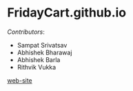 # FridayCart.github.io



*Contributors*:

* Sampat Srivatsav
* Abhishek Bharawaj
* Abhishek Barla
* Rithvik Vukka


[web-site](https://tinyurl.com/FridayCart)
